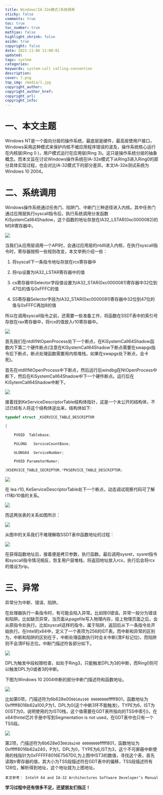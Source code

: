 ```yaml
---
title: Windows(IA-32e模式)系统调用
sticky: false
comments: true
toc: true
toc_number: true
mathjax: false
highlight_shrink: false
aside: true
copyright: false
date: 2021-11-06 12:00:01
updated:
tags: system
categories:
keywords: system-call calling-convention
description:
cover: 7.png
top_img: /media/1.jpg
copyright_author:
copyright_author_href:
copyright_url:
copyright_info:
---
```


# 一、本文主题

Windows NT是一个面向分层的操作系统，最底层是硬件，最高层使用户接口，Windows采用这种模式来保护内核不被应用程序错误的波及，操作系统核心运行在内核层(Ring 0 )，用户模式运行在应用层(Ring 3)。这只是操作系统分层的抽象概念。而本文旨在讨论Windows操作系统在IA-32e模式下从Ring3进入Ring0的部分具体实现过程，也会对比IA-32模式下的部分差异。本文IA-32e测试系统为Windows 10 2004。

# 二、系统调用

Windows操作系统通过任务门、陷阱门、中断门三种途径进入内核。其中任务门通过应用层执行syscall指令后，执行系统调用分发函数KiSystemCall64Shadow，这个函数的地址存放在IA32_LSTAR(0xc0000082)的MSR寄存器中。

![](1.png)

当我们从应用层调用一个API时，会通过应用层的ntdll进入内核，在执行syscall指令时，寄存器按照一些规则改变，本文举例介绍一些：

1. 将syscall下一条指令地址存放在rcx寄存器中

2. 将rip设置为IA32_LSTAR寄存器中的值

3. cs寄存器中Selector字段值设置为IA32_STAR(0xc0000081)寄存器中32位到47位的值与0xFFFC的值

4. SS寄存器Selector字段为IA32_STAR(0xc0000081)寄存器中32位到47位的值与0xFFFC再加8的值

所以在调用syscall指令之前，还需要一些准备工作，将函数在SSDT表中的索引号存放在rax寄存器中，将rcx的值放入r10寄存器中。

![](2.png)

首先我们在ntdll!NtOpenProcess处下一个断点，在KiSystemCall64Shadow函数内下第二个硬件断点(注意在KiSystemCall64Shadow下断点需要在swapgs指令后下断点，断点处理函数需要用内核堆栈，如果在swapgs处下断点，会卡死)。

首先在ntdll!NtOpenProcess中下断点，然后运行后windbg在NtOpenProcess中断下，然后在KiSystemCall64Shadow中下一个硬件断点。运行后在KiSytemCall64Shadow中断下。

![](3.png)

接着找到KeServiceDescriptorTable结构体指针，这是一个未公开的结构体，不过已经有人将这个结构体逆出来，结构体如下:

```c
typedef struct _KSERVICE_TABLE_DESCRIPTOR

{

    PVOID  Tablebase;

    PULONG   ServiceCountBase;

    ULONG64  ServiceNumber;

    PVOID ParameterNumer;

}KSERVICE_TABLE_SECRIPTOR,*PKSERVICE_TABLE_DESCRIPTOR;
```

![](4.png)

在 lea r10, KeServiceDescriptorTable处下一个断点，动态调试观察代码可了解r11和r10值的关系。

![](5.png)

而这两张表的关系如图所示：

![](6.png)

从图中的关系我们不难理解取SSDT表中函数地址的过程：

![](7.png)

在获得函数地址后，接着便是拷贝参数，执行函数。最后调用sysret，sysret指令和syscall指令情况相反，恢复用户层堆栈，将返回地址放入rcx，执行后会将rcx的值设为rip。

# 三、异常

异常分为中断、错误、陷阱。

在处理器执行一条指令时，有可能会陷入异常。比如除0错误。异常一般分为错误和陷阱。比如缺页异常，当页面从pagefile写入物理内存，挂上物理页面之后，会从原指令处执行。比如syscall这样的指令，属于陷阱，返回后从下一条指令处开始执行。在Intel的x64中，定义了一个表项为256的IDT表。而中断和异常的区别为，中断和陷阱的区别在于，中断处理函数执行时会关中断(清IF标记位)，而陷阱则不会清IF标志位。中断门描述符各部分如下。

![](8.png)

DPL为触发中段权限检查，如处于Ring3，只能触发DPL为3的中断，而Ring0则可以触发DPL为0或者3的中断。

下图为Windows 10 2004中断的部分中断门描述符和函数地址。

![](9.png)

比如第0项，门描述符为6b628e00`0010a100 00000000`fffff801，函数地址为0xfffff8016b62a100,P为1，DPL为0(这个中断3环不能触发)，TYPE为6，IST为0(IST为0，说明使用的为IST0栈，这个值需要在GDT表所指向的TSS中索引)，在x64中intel芯片手册中写到Segmentation is not used，在GDT表中也只有一个TSS段。

![](10.png)

第2项，门描述符为6b628e03`0010a240 00000000`fffff801，函数地址为0xfffff8016b62a240，P为1，DPL为0，TYPE为6,IST为3，这个不可屏蔽中断使用的栈指针为0xFFFFF8016E7567D0,为上图中IST3的数值，寻找这个表，首先读取tr寄存器的值，其大小为TSS段描述符在GDT表中的偏移，TSS段描述符有128位，解析得到地址，这个地址就为上图地址。

    本文参考： Intel® 64 and IA-32 Architectures Software Developer’s Manual

**学习过程中还有很多不足，还望朋友们指正！**
